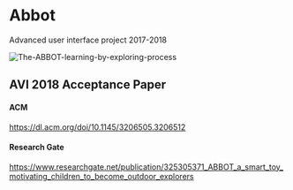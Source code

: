 # Abbot
Advanced user interface project 2017-2018

![The-ABBOT-learning-by-exploring-process](https://github.com/Giogia/Abbot/assets/9254840/b15d52e7-7038-4e33-afd5-5f2d46f59b6e)

## AVI 2018 Acceptance Paper

#### ACM

https://dl.acm.org/doi/10.1145/3206505.3206512

#### Research Gate

https://www.researchgate.net/publication/325305371_ABBOT_a_smart_toy_motivating_children_to_become_outdoor_explorers

